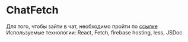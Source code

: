 # ChatFetch
Для того, чтобы зайти в чат, необходимо пройти по [ссылке](https://chatfetch-gorbel.firebaseapp.com/)<br>
Используемые технологии: React, Fetch, firebase hosting, less, JSDoc